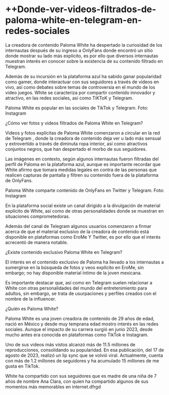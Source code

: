 # ++Donde-ver-videos-filtrados-de-paloma-white-en-telegram-en-redes-sociales

La creadora de contenido Paloma White ha despertado la curiosidad de los internautas después de su ingreso a OnlyFans donde encontró un sitio donde mostrar su lado más explícito, es por ello que diversos internautas muestran interés en conocer sobre la existencia de su contenido filtrado en Telegram.

Además de su incursión en la plataforma azul ha sabido ganar popularidad como gamer, donde interactuar con sus seguidores a través de videos en vivo, así como debates sobre temas de controversia en el mundo de los video juegos. White se caracteriza por compartir contenido innovador y atractivo, en las redes sociales, así como TiKToK y Telegram.

Paloma White es popular en las sociales de TikTok y Telegram. Foto: Instagram

¿Cómo ver fotos y videos filtrados de Paloma White en Telegram?

Videos y fotos explícitas de Paloma White comenzaron a circular en la red de Telegram , donde la creadora de contenido deja ver u lado más sensual y extrovertido a través de diminuta ropa interior, así como atractivos conjuntos negros, que han despertado el morbo de sus seguidores.

Las imágenes en contexto, según algunos internautas fueron filtradas del perfil de Paloma en la plataforma azul, aunque es importante recordar que White afirmo que tomara medidas legales en contra de las personas que realicen capturas de pantalla y filtren su contenido fuera de la plataforma de OnlyFans.

Paloma White comparte contenido de OnlyFans en Twitter y Telegram. Foto: Instagram

En la plataforma social existe un canal dirigido a la divulgación de material explícito de White, así como de otras personalidades donde se muestran en situaciones comprometedoras.

Además del canal de Telegram algunos usuarios comenzaron a firmar acerca de que el material exclusivo de la creadora de contenido está disponible en plataformas como EroMe Y Twitter, es por ello que el interés acrecentó de manera notable.

¿Existe contenido exclusivo Paloma White en Telegram?

El interés en el contenido exclusivo de Paloma ha llevado a los internautas a sumergirse en la búsqueda de fotos y veos explícito en EroMe, sin embargo; no hay disponible material íntimo de la joven mexicana.

Es importante destacar que, así como en Telegram suelen relacionar a White con otras personalidades del mundo del entretenimiento para adultos, sin embargo, se trata de usurpaciones y perfiles creados con el nombre de la influencer.

¿Quién es Paloma White?

Paloma White es una joven creadora de contenido de 29 años de edad, nació en México y desde muy temprana edad mostro interés en las redes sociales. Aunque el impacto de su carrera surgió en junio 2023, desde mucho antes era conocida en plataformas como TikTok e Instagram.

Uno de sus videos más vistos alcanzó más de 11.5 millones de reproducciones, consolidando su popularidad. En esa publicación, del 17 de agosto de 2023, realizó un lip sync que se volvió viral. Actualmente, cuenta con más de 1.2 millones de seguidores y ha acumulado 15 millones de me gusta en TikTok.

White ha compartido con sus seguidores que es madre de una niña de 7 años de nombre Ana Clara, con quien ha compartido algunos de sus momentos más memorables en internet.dfrgd
